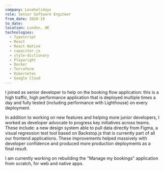 ```yaml
---
company: Loveholidays
role: Senior Software Engineer
from_date: 2020-10
to_date:
location: London, UK
technologies:
  - Typescript
  - React
  - React Native
  - capacitor.js
  - style-dictionary
  - Playwright
  - Docker
  - Terraform
  - Kubernetes
  - Google Cloud
---
```


I joined as senior developer to help on the booking flow application: this is a high traffic, high performance application that is deployed multiple times a day and fully tested (including performance with Lighthouse) on every deployment.

In addition to working on new features and helping more junior developers, I worked as developer advocate to progress key initiatives across teams. These include: a new design system able to pull data directly from Figma, a visual regression test tool based on Backstop.js that is currently part of all our frontend applications. These improvements helped massively with developer confidence and produced more production deployments as a final result.

I am currently working on rebuilding the "Manage my bookings" application from scratch, for web and native apps.
